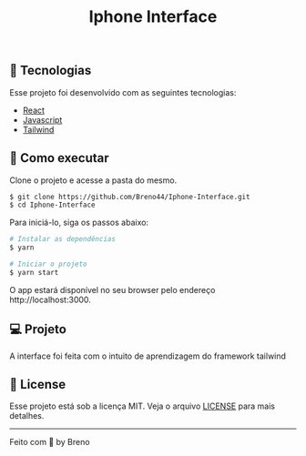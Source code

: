 <h1 align="center">
   Iphone Interface
</h1>

<br>

## 🧪 Tecnologias

Esse projeto foi desenvolvido com as seguintes tecnologias:

- [React](https://reactjs.org)
- [Javascript](https://www.javascript.com/)
- [Tailwind](https://tailwindcss.com/)

## 🚀 Como executar

Clone o projeto e acesse a pasta do mesmo.

```bash
$ git clone https://github.com/Breno44/Iphone-Interface.git
$ cd Iphone-Interface
```

Para iniciá-lo, siga os passos abaixo:

```bash
# Instalar as dependências
$ yarn

# Iniciar o projeto
$ yarn start
```

O app estará disponível no seu browser pelo endereço http://localhost:3000.

## 💻 Projeto

A interface foi feita com o intuito de aprendizagem do framework tailwind

## 📝 License

Esse projeto está sob a licença MIT. Veja o arquivo [LICENSE](LICENSE.md) para mais detalhes.

---

Feito com 💜 by Breno
